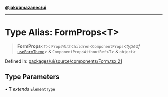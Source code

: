[**@jakubmazanec/ui**](../README.md)

---

# Type Alias: FormProps\<T\>

> **FormProps**\<`T`\>: `PropsWithChildren`\<`ComponentProps`\<_typeof_
> [`useFormTheme`](../functions/useFormTheme.md)\> & `ComponentPropsWithoutRef`\<`T`\> & `object`\>

Defined in:
[packages/ui/source/components/Form.tsx:21](https://github.com/jakubmazanec/tools/blob/797379ce98752dc838b82c8398e04d90c58ce9e7/packages/ui/source/components/Form.tsx#L21)

## Type Parameters

• **T** _extends_ `ElementType`
